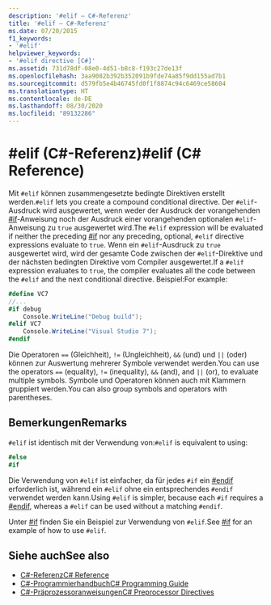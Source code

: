 ```yaml
---
description: '#elif – C#-Referenz'
title: '#elif – C#-Referenz'
ms.date: 07/20/2015
f1_keywords:
- '#elif'
helpviewer_keywords:
- '#elif directive [C#]'
ms.assetid: 731d78df-08e0-4d51-b8c8-f193c27de13f
ms.openlocfilehash: 3aa9082b392b352091b9fde74a85f9dd155ad7b1
ms.sourcegitcommit: d579fb5e4b46745fd0f1f8874c94c6469ce58604
ms.translationtype: HT
ms.contentlocale: de-DE
ms.lasthandoff: 08/30/2020
ms.locfileid: "89132286"
---
```

# <a name="elif-c-reference"></a><span data-ttu-id="4ce9c-103">#elif (C#-Referenz)</span><span class="sxs-lookup"><span data-stu-id="4ce9c-103">#elif (C# Reference)</span></span>
<span data-ttu-id="4ce9c-104">Mit `#elif` können zusammengesetzte bedingte Direktiven erstellt werden.</span><span class="sxs-lookup"><span data-stu-id="4ce9c-104">`#elif` lets you create a compound conditional directive.</span></span> <span data-ttu-id="4ce9c-105">Der `#elif`-Ausdruck wird ausgewertet, wenn weder der Ausdruck der vorangehenden [#if](./preprocessor-if.md)-Anweisung noch der Ausdruck einer vorangehenden optionalen `#elif`-Anweisung zu `true` ausgewertet wird.</span><span class="sxs-lookup"><span data-stu-id="4ce9c-105">The `#elif` expression will be evaluated if neither the preceding [#if](./preprocessor-if.md) nor any preceding, optional, `#elif` directive expressions evaluate to `true`.</span></span> <span data-ttu-id="4ce9c-106">Wenn ein `#elif`-Ausdruck zu `true` ausgewertet wird, wird der gesamte Code zwischen der `#elif`-Direktive und der nächsten bedingten Direktive vom Compiler ausgewertet.</span><span class="sxs-lookup"><span data-stu-id="4ce9c-106">If a `#elif` expression evaluates to `true`, the compiler evaluates all the code between the `#elif` and the next conditional directive.</span></span> <span data-ttu-id="4ce9c-107">Beispiel:</span><span class="sxs-lookup"><span data-stu-id="4ce9c-107">For example:</span></span>  
  
```csharp
#define VC7  
//...  
#if debug  
    Console.WriteLine("Debug build");  
#elif VC7  
    Console.WriteLine("Visual Studio 7");  
#endif  
```  
  
 <span data-ttu-id="4ce9c-108">Die Operatoren `==` (Gleichheit), `!=` (Ungleichheit), `&&` (und) und `||` (oder) können zur Auswertung mehrerer Symbole verwendet werden.</span><span class="sxs-lookup"><span data-stu-id="4ce9c-108">You can use the operators `==` (equality), `!=` (inequality), `&&` (and), and `||` (or), to evaluate multiple symbols.</span></span> <span data-ttu-id="4ce9c-109">Symbole und Operatoren können auch mit Klammern gruppiert werden.</span><span class="sxs-lookup"><span data-stu-id="4ce9c-109">You can also group symbols and operators with parentheses.</span></span>  
  
## <a name="remarks"></a><span data-ttu-id="4ce9c-110">Bemerkungen</span><span class="sxs-lookup"><span data-stu-id="4ce9c-110">Remarks</span></span>  
 <span data-ttu-id="4ce9c-111">`#elif` ist identisch mit der Verwendung von:</span><span class="sxs-lookup"><span data-stu-id="4ce9c-111">`#elif` is equivalent to using:</span></span>  
  
```csharp
#else  
#if  
```  
  
 <span data-ttu-id="4ce9c-112">Die Verwendung von `#elif` ist einfacher, da für jedes `#if` ein [#endif](./preprocessor-endif.md) erforderlich ist, während ein `#elif` ohne ein entsprechendes `#endif` verwendet werden kann.</span><span class="sxs-lookup"><span data-stu-id="4ce9c-112">Using `#elif` is simpler, because each `#if` requires a [#endif](./preprocessor-endif.md), whereas a `#elif` can be used without a matching `#endif`.</span></span>  
  
 <span data-ttu-id="4ce9c-113">Unter [#if](./preprocessor-if.md) finden Sie ein Beispiel zur Verwendung von `#elif`.</span><span class="sxs-lookup"><span data-stu-id="4ce9c-113">See [#if](./preprocessor-if.md) for an example of how to use `#elif`.</span></span>  
  
## <a name="see-also"></a><span data-ttu-id="4ce9c-114">Siehe auch</span><span class="sxs-lookup"><span data-stu-id="4ce9c-114">See also</span></span>

- [<span data-ttu-id="4ce9c-115">C#-Referenz</span><span class="sxs-lookup"><span data-stu-id="4ce9c-115">C# Reference</span></span>](../index.md)
- [<span data-ttu-id="4ce9c-116">C#-Programmierhandbuch</span><span class="sxs-lookup"><span data-stu-id="4ce9c-116">C# Programming Guide</span></span>](../../programming-guide/index.md)
- [<span data-ttu-id="4ce9c-117">C#-Präprozessoranweisungen</span><span class="sxs-lookup"><span data-stu-id="4ce9c-117">C# Preprocessor Directives</span></span>](./index.md)
